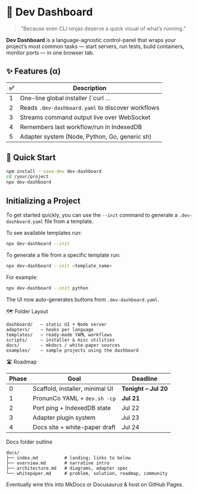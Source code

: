 # 🚀 Dev Dashboard

> "Because even CLI ninjas deserve a quick visual of what’s running."

**Dev Dashboard** is a language-agnostic control-panel that wraps your project’s most common tasks — start servers, run tests, build containers, monitor ports — in one browser tab.

## ✨ Features (α)

| ✅  |  Description                                  |
|----|-----------------------------------------------|
| 1  | One-line global installer (`curl … | bash`)   |
| 2  | Reads `.dev-dashboard.yaml` to discover workflows |
| 3  | Streams command output live over WebSocket    |
| 4  | Remembers last workflow/run in IndexedDB      |
| 5  | Adapter system (Node, Python, Go, generic sh) |

## 🔧 Quick Start

```bash
npm install --save-dev dev-dashboard
cd /your/project
npx dev-dashboard
```

## Initializing a Project

To get started quickly, you can use the `--init` command to generate a `.dev-dashboard.yaml` file from a template. 

To see available templates run:
```bash
npx dev-dashboard --init
```

To generate a file from a specific template run:
```bash
npx dev-dashboard --init <template_name>
```

For example:
```bash
npx dev-dashboard --init python
```

The UI now auto-generates buttons from `.dev-dashboard.yaml`.

🗺 Folder Layout
```text
dashboard/   – static UI + Node server
adapters/    – hooks per language
templates/   – ready-made YAML workflows
scripts/     – installer & misc utilities
docs/        – mkdocs / white-paper sources
examples/    – sample projects using the dashboard
```

🛣 Roadmap

| Phase | Goal | Deadline |
|-------|------|----------|
| 0 | Scaffold, installer, minimal UI | **Tonight – Jul 20** |
| 1 | PronunCo YAML + `dev.sh -cp` | **Jul 21** |
| 2 | Port ping + IndexedDB state | Jul 22 |
| 3 | Adapter plugin system | Jul 23 |
| 4 | Docs site + white-paper draft | Jul 24 |

Docs folder outline
```text
docs/
├── index.md          # landing; links to below
├── overview.md       # narrative intro
├── architecture.md   # diagrams, adapter spec
└── whitepaper.md     # problem, solution, roadmap, community
```

Eventually wire this into MkDocs or Docusaurus & host on GitHub Pages.
